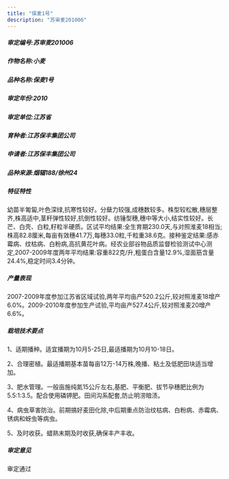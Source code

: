 ```yaml
---
title: "保麦1号"
description: "苏审麦201006"
---
```

##### 审定编号:苏审麦201006

##### 作物名称:小麦

##### 品种名称:保麦1号

##### 审定年份:2010

##### 审定单位:江苏省

##### 育种者:江苏保丰集团公司

##### 申请者:江苏保丰集团公司

##### 品种来源:烟辐188/徐州24

##### 特征特性
幼苗半匍匐,叶色深绿,抗寒性较好。分蘖力较强,成穗数较多。株型较松散,穗层整齐,株高适中,茎秆弹性较好,抗倒性较好。纺锤型穗,穗中等大小,结实性较好。长芒、白壳、白粒,籽粒半硬质。区试平均结果:全生育期230.0天,与对照淮麦18相当;株高82.8厘米,每亩有效穗41.7万,每穗33.0粒,千粒重38.6克。接种鉴定结果:感赤霉病、纹枯病、白粉病,高抗黄花叶病。经农业部谷物品质监督检验测试中心测定,2007-2009年度两年平均结果:容重822克/升,粗蛋白含量12.9%,湿面筋含量24.4%,稳定时间3.4分钟。

##### 产量表现
2007-2009年度参加江苏省区域试验,两年平均亩产520.2公斤,较对照淮麦18增产6.0%。2009-2010年度参加生产试验,平均亩产527.4公斤,较对照淮麦20增产6.6%。

##### 栽培技术要点
1、适期播种。适宜播期为10月5-25日,最适播期为10月10-18日。
2、合理密植。最适播期基本苗每亩12万-14万株,晚播、粘土及低肥田块适当增加。
3、肥水管理。一般亩施纯氮15公斤左右,基肥、平衡肥、拔节孕穗肥比例为5.5:1:3.5。配合使用磷钾肥。田间沟系配套,防止明涝暗渍。
4、病虫草害防治。前期搞好麦田化除,中后期重点防治纹枯病、白粉病、赤霉病、锈病和蚜虫等病虫。
5、及时收获。蜡熟末期及时收获,确保丰产丰收。


##### 审定意见
审定通过
